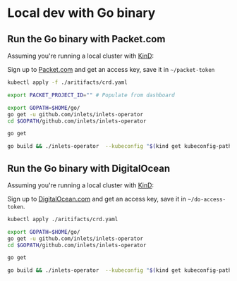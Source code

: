 # Local dev with Go binary

## Run the Go binary with Packet.com

Assuming you're running a local cluster with [KinD](https://github.com/kubernetes-sigs/kind):

Sign up to [Packet.com](https://packet.com) and get an access key, save it in `~/packet-token`

```sh
kubectl apply -f ./aritifacts/crd.yaml

export PACKET_PROJECT_ID=""	# Populate from dashboard

export GOPATH=$HOME/go/
go get -u github.com/inlets/inlets-operator
cd $GOPATH/github.com/inlets/inlets-operator

go get

go build && ./inlets-operator  --kubeconfig "$(kind get kubeconfig-path --name="kind")" --access-key=$(cat ~/packet-token) --project-id="${PACKET_PROJECT_ID}"
```

## Run the Go binary with DigitalOcean

Assuming you're running a local cluster with [KinD](https://github.com/kubernetes-sigs/kind):

Sign up to [DigitalOcean.com](https://DigitalOcean.com) and get an access key, save it in `~/do-access-token`.

```sh
kubectl apply ./aritifacts/crd.yaml

export GOPATH=$HOME/go/
go get -u github.com/inlets/inlets-operator
cd $GOPATH/github.com/inlets/inlets-operator

go get

go build && ./inlets-operator  --kubeconfig "$(kind get kubeconfig-path --name="kind")" --access-key=$(cat ~/do-access-token) --provider digitalocean
```